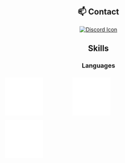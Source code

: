 <!DOCTYPE html>
<html lang="en">
<head>
<meta charset="UTF-8">
<meta name="viewport" content="width=device-width, initial-scale=1.0">
<style>
  .column {
    float: left;
    width: 33.33%;
    padding: 5px;
  }
  .row::after {
    content: "";
    clear: both;
    display: table;
  }
</style>
</head>
<body>

<div align="center">

  <h2>📫 Contact</h2>

  <a href="https://skillicons.dev">
    <img src="https://skillicons.dev/icons?i=discord" alt="Discord Icon">
  </a>

  <h2>Skills</h2>

  <h3>Languages</h3>

</div>

<div class="row">
  <div class="column">
    <img src="./images/cpp-logo.svg"
          style="width: 100px; height: 100px;"
          alt="C++ Logo"
          />
  </div>
  <div class="column">
    <img src="./images/erlang-logo.svg"
          style="width: 100px; height: 100px;"
          alt="Erlang Logo"
          />
  </div>
  <div class="column">
    <img src="./images/java-logo.svg"
          style="width: 100px; height: 100px;"
          alt="Java Logo"
          />
  </div>
</div>

</body>
</html>







<!--
**DoubleXEric/DoubleXEric** is a ✨ _special_ ✨ repository because its `README.md` (this file) appears on your GitHub profile.

Here are some ideas to get you started:

- 🔭 I’m currently working on ...
- 🌱 I’m currently learning ...
- 👯 I’m looking to collaborate on ...
- 🤔 I’m looking for help with ...
- 💬 Ask me about ...
- 📫 How to reach me: ...
- 😄 Pronouns: ...
- ⚡ Fun fact: ...
-->
